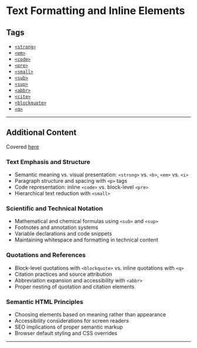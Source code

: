 # Text Formatting and Inline Elements

## Tags

+ [`<strong>`](../../notes/html/00_tags/strong.md)
+ [`<em>`](../../notes/html/00_tags/em.md)
+ [`<code>`](../../notes/html/00_tags/code.md)
+ [`<pre>`](../../notes/html/00_tags/pre.md)
+ [`<small>`](../../notes/html/00_tags/small.md)
+ [`<sub>`](../../notes/html/00_tags/sub.md)
+ [`<sup>`](../../notes/html/00_tags/sup.md)
+ [`<abbr>`](../../notes/html/00_tags/abbr.md)
+ [`<cite>`](../../notes/html/00_tags/cite.md)
+ [`<blockquote>`](../../notes/html/00_tags/blockquote.md)
+ [`<q>`](../../notes/html/00_tags/q.md)

---

## Additional Content

Covered [here](../../notes/html/05_text_formatting_and_inline_elements.md)

### Text Emphasis and Structure

+ Semantic meaning vs. visual presentation: `<strong>` vs. `<b>`, `<em>` vs. `<i>`
+ Paragraph structure and spacing with `<p>` tags
+ Code representation: inline `<code>` vs. block-level `<pre>`
+ Hierarchical text reduction with `<small>`

### Scientific and Technical Notation

+ Mathematical and chemical formulas using `<sub>` and `<sup>`
+ Footnotes and annotation systems
+ Variable declarations and code snippets
+ Maintaining whitespace and formatting in technical content

### Quotations and References

+ Block-level quotations with `<blockquote>` vs. inline quotations with `<q>`
+ Citation practices and source attribution
+ Abbreviation expansion and accessibility with `<abbr>`
+ Proper nesting of quotation and citation elements

### Semantic HTML Principles

+ Choosing elements based on meaning rather than appearance
+ Accessibility considerations for screen readers
+ SEO implications of proper semantic markup
+ Browser default styling and CSS overrides

---

